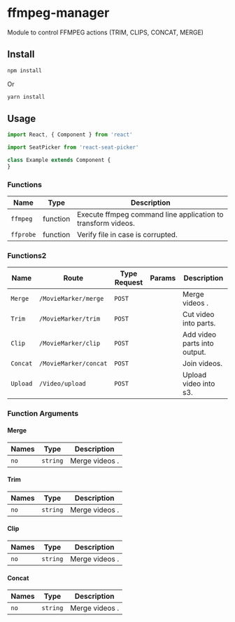 # ffmpeg-manager

Module to control FFMPEG actions (TRIM, CLIPS, CONCAT, MERGE)

## Install

```bash
npm install
```

Or

```bash
yarn install
```

## Usage

```jsx
import React, { Component } from 'react'

import SeatPicker from 'react-seat-picker'

class Example extends Component {
}
```

### Functions

Name | Type | Description
---- | ----- | -----------
`ffmpeg` | function | Execute ffmpeg command line application to transform videos.
`ffprobe` | function | Verify file in case is corrupted.

### Functions2

Name | Route | Type Request | Params | Description
---- |---- | ----- | ----- | ------
`Merge` | `/MovieMarker/merge` |`POST` |  | Merge videos .
`Trim` | `/MovieMarker/trim` |`POST` |  | Cut video into parts.
`Clip` | `/MovieMarker/clip` |`POST` |  | Add video parts into output.
`Concat` | `/MovieMarker/concat` |`POST` |  | Join videos.
`Upload` | `/Video/upload` | `POST` | | Upload video into s3.

### Function Arguments

#### Merge

Names | Type | Description
---- | ----- | -----
`no` |`string` | Merge videos .

#### Trim

Names | Type | Description
---- | ----- | -----
`no` |`string` | Merge videos .

#### Clip

Names | Type | Description
---- | ----- | -----
`no` |`string` | Merge videos .

#### Concat

Names | Type | Description
---- | ----- | -----
`no` |`string` | Merge videos .
